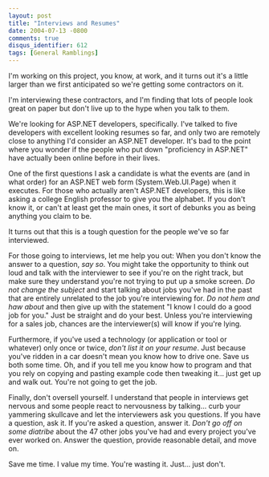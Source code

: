 ```yaml
---
layout: post
title: "Interviews and Resumes"
date: 2004-07-13 -0800
comments: true
disqus_identifier: 612
tags: [General Ramblings]
---
```

I'm working on this project, you know, at work, and it turns out it's a
little larger than we first anticipated so we're getting some
contractors on it.

 I'm interviewing these contractors, and I'm finding that lots of people
look great on paper but don't live up to the hype when you talk to
them.

 We're looking for ASP.NET developers, specifically. I've talked to five
developers with excellent looking resumes so far, and only two are
remotely close to anything I'd consider an ASP.NET developer. It's bad
to the point where you wonder if the people who put down "proficiency in
ASP.NET" have actually been online before in their lives.

 One of the first questions I ask a candidate is what the events are
(and in what order) for an ASP.NET web form (System.Web.UI.Page) when it
executes. For those who actually aren't ASP.NET developers, this is like
asking a college English professor to give you the alphabet. If you
don't know it, or can't at least get the main ones, it sort of debunks
you as being anything you claim to be.

 It turns out that this is a tough question for the people we've so far
interviewed.

 For those going to interviews, let me help you out: When you don't know
the answer to a question, *say so*. You might take the opportunity to
think out loud and talk with the interviewer to see if you're on the
right track, but make sure they understand you're not trying to put up a
smoke screen. *Do not change the subject* and start talking about jobs
you've had in the past that are entirely unrelated to the job you're
interviewing for. *Do not hem and haw about* and then give up with the
statement "I know I could do a good job for you." Just be straight and
do your best. Unless you're interviewing for a sales job, chances are
the interviewer(s) will know if you're lying.

 Furthermore, if you've used a technology (or application or tool or
whatever) only once or twice, *don't list it on your resume*. Just
because you've ridden in a car doesn't mean you know how to drive one.
Save us both some time. Oh, and if you tell me you know how to program
and that you rely on copying and pasting example code then tweaking
it... just get up and walk out. You're not going to get the job.

 Finally, don't oversell yourself. I understand that people in
interviews get nervous and some people react to nervousness by
talking... curb your yammering skullcave and let the interviewers ask
you questions. If you have a question, ask it. If you're asked a
question, answer it. *Don't go off on some diatribe* about the 47 other
jobs you've had and every project you've ever worked on. Answer the
question, provide reasonable detail, and move on.

 Save me time. I value my time. You're wasting it. Just... just don't.
